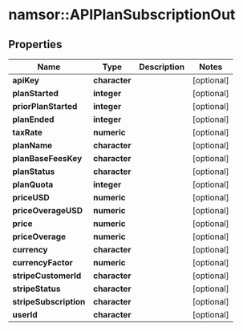 # namsor::APIPlanSubscriptionOut

## Properties
Name | Type | Description | Notes
------------ | ------------- | ------------- | -------------
**apiKey** | **character** |  | [optional] 
**planStarted** | **integer** |  | [optional] 
**priorPlanStarted** | **integer** |  | [optional] 
**planEnded** | **integer** |  | [optional] 
**taxRate** | **numeric** |  | [optional] 
**planName** | **character** |  | [optional] 
**planBaseFeesKey** | **character** |  | [optional] 
**planStatus** | **character** |  | [optional] 
**planQuota** | **integer** |  | [optional] 
**priceUSD** | **numeric** |  | [optional] 
**priceOverageUSD** | **numeric** |  | [optional] 
**price** | **numeric** |  | [optional] 
**priceOverage** | **numeric** |  | [optional] 
**currency** | **character** |  | [optional] 
**currencyFactor** | **numeric** |  | [optional] 
**stripeCustomerId** | **character** |  | [optional] 
**stripeStatus** | **character** |  | [optional] 
**stripeSubscription** | **character** |  | [optional] 
**userId** | **character** |  | [optional] 


